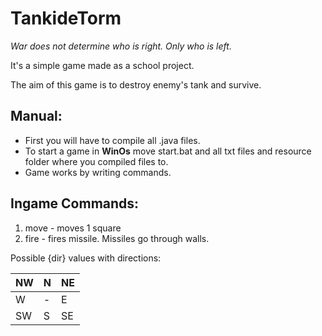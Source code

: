 # TankideTorm

<em>War does not determine who is right. Only who is left.</em>

It's a simple game made as a school project.

The aim of this game is to destroy enemy's tank and survive.

<h2>Manual:</h2>
<ul>
<li>First you will have to compile all .java files.</li>
<li>To start a game in <strong>WinOs</strong> move start.bat and all txt files and resource folder where you compiled files to.</li>
<li>Game works by writing commands.</li>
</ul>

<h2>Ingame Commands:</h2>


1. move - moves 1 square
2. fire - fires missile. Missiles go through walls.

Possible {dir} values with directions:


| NW | N | NE |
|----|---|----|
| W  | - |  E |
| SW | S | SE |
